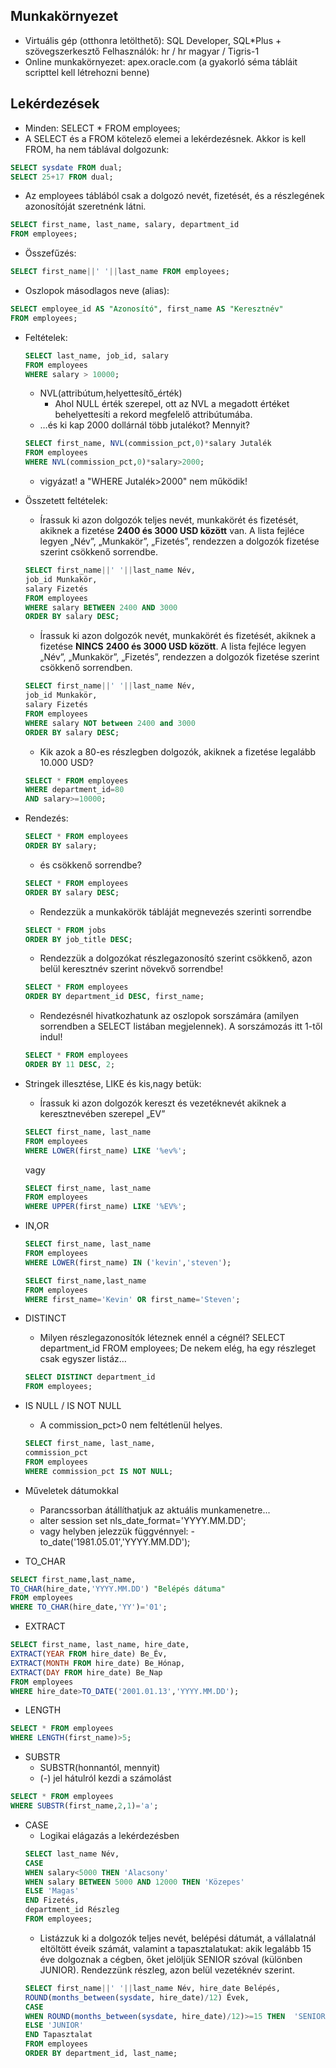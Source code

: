 ## Munkakörnyezet 
- Virtuális gép (otthonra letölthető): SQL Developer, SQL*Plus + szövegszerkesztő Felhasználók: hr / hr magyar / Tigris-1 
- Online munkakörnyezet: apex.oracle.com (a gyakorló séma tábláit scripttel kell létrehozni benne)
## Lekérdezések
- Minden: SELECT * FROM employees;
-  A SELECT és a FROM kötelező elemei a lekérdezésnek. Akkor is kell FROM, ha nem táblával dolgozunk: 
```sql
SELECT sysdate FROM dual;
SELECT 25+17 FROM dual;
```
-  Az employees táblából csak a dolgozó nevét, fizetését, és a részlegének azonosítóját szeretnénk látni. 
```sql 
SELECT first_name, last_name, salary, department_id 
FROM employees;
```
- Összefűzés: 
```sql
SELECT first_name||' '||last_name FROM employees;
``` 
- Oszlopok másodlagos neve (alias): 
```sql
SELECT employee_id AS "Azonosító", first_name AS "Keresztnév" 
FROM employees;
```
- Feltételek: 
	```sql
	SELECT last_name, job_id, salary 
	FROM employees 
	WHERE salary > 10000;
	```
	- NVL(attribútum,helyettesítő_érték) 
		- Ahol NULL érték szerepel, ott az NVL a megadott értéket behelyettesíti a rekord megfelelő attribútumába.
	- …és ki kap 2000 dollárnál több jutalékot? Mennyit?
	```sql
	SELECT first_name, NVL(commission_pct,0)*salary Jutalék 
	FROM employees 
	WHERE NVL(commission_pct,0)*salary>2000; 
	```
	- vigyázat! a "WHERE Jutalék>2000" nem működik!
- Összetett feltételek:
	- Írassuk ki azon dolgozók teljes nevét, munkakörét és fizetését, akiknek a fizetése **2400 és 3000 USD között** van. A lista fejléce legyen „Név”, „Munkakör”, „Fizetés”, rendezzen a dolgozók fizetése szerint csökkenő sorrendbe.
	```sql
	SELECT first_name||' '||last_name Név,
  	job_id Munkakör, 
  	salary Fizetés
	FROM employees
	WHERE salary BETWEEN 2400 AND 3000
	ORDER BY salary DESC;
	```
	- Írassuk ki azon dolgozók nevét, munkakörét és fizetését, akiknek a fizetése **NINCS** **2400 és 3000 USD között**. A lista fejléce legyen „Név”, „Munkakör”, „Fizetés”, rendezzen a dolgozók fizetése szerint csökkenő sorrendben.
	```sql
	SELECT first_name||' '||last_name Név,
  	job_id Munkakör, 
  	salary Fizetés
	FROM employees
	WHERE salary NOT between 2400 and 3000
	ORDER BY salary DESC;
	```
	- Kik azok a 80-es részlegben dolgozók, akiknek a fizetése legalább 10.000 USD?
	```sql
	SELECT * FROM employees 
	WHERE department_id=80 
	AND	salary>=10000;
	```
- Rendezés: 
	```sql
	SELECT * FROM employees 
	ORDER BY salary;
	```
	- és csökkenő sorrendbe?
	```sql
	SELECT * FROM employees 
	ORDER BY salary DESC;
	```
	- Rendezzük a munkakörök tábláját megnevezés szerinti sorrendbe
	```sql
	SELECT * FROM jobs 
	ORDER BY job_title DESC;
	```
	- Rendezzük a dolgozókat részlegazonosító szerint csökkenő, azon belül keresztnév szerint növekvő sorrendbe!
	```sql
	SELECT * FROM employees 
	ORDER BY department_id DESC, first_name;
	```
	- Rendezésnél hivatkozhatunk az oszlopok sorszámára (amilyen sorrendben a SELECT listában megjelennek). A sorszámozás itt 1-től indul!
	```sql
	SELECT * FROM employees 
	ORDER BY 11 DESC, 2;
	```
- Stringek illesztése, LIKE és kis,nagy betük:
	- Írassuk ki azon dolgozók kereszt és vezetéknevét akiknek a keresztnevében szerepel „EV”
	```sql
	SELECT first_name, last_name
	FROM employees
	WHERE LOWER(first_name) LIKE '%ev%';
	```
	vagy
	```sql
	SELECT first_name, last_name
	FROM employees
	WHERE UPPER(first_name) LIKE '%EV%';
	```
- IN,OR
	```sql
	SELECT first_name, last_name
	FROM employees 
	WHERE LOWER(first_name) IN ('kevin','steven'); 
	```
	
	```sql
	SELECT first_name,last_name
	FROM employees
	WHERE first_name='Kevin' OR first_name='Steven';
	```
- DISTINCT	
	-	Milyen részlegazonosítók léteznek ennél a cégnél?
		SELECT department_id 
		FROM employees;
		De nekem elég, ha egy részleget csak egyszer listáz…
	```sql
	SELECT DISTINCT department_id
	FROM employees;
	```
- IS NULL / IS NOT NULL
	- A commission_pct>0 nem feltétlenül helyes.
	```sql
	SELECT first_name, last_name,
	commission_pct
	FROM employees
	WHERE commission_pct IS NOT NULL;
	```
- Műveletek dátumokkal
	- Parancssorban átállíthatjuk az aktuális munkamenetre...
	- alter session set nls_date_format='YYYY.MM.DD';
	- vagy helyben jelezzük függvénnyel: -   to_date('1981.05.01','YYYY.MM.DD');
- TO_CHAR
```sql
SELECT first_name,last_name, 
TO_CHAR(hire_date,'YYYY.MM.DD') "Belépés dátuma"
FROM employees
WHERE TO_CHAR(hire_date,'YY')='01';
```
- EXTRACT
```sql
SELECT first_name, last_name, hire_date,
EXTRACT(YEAR FROM hire_date) Be_Év,
EXTRACT(MONTH FROM hire_date) Be_Hónap,
EXTRACT(DAY FROM hire_date) Be_Nap
FROM employees
WHERE hire_date>TO_DATE('2001.01.13','YYYY.MM.DD');
```
- LENGTH
```sql
SELECT * FROM employees
WHERE LENGTH(first_name)>5;
```
- SUBSTR
	- SUBSTR(honnantól, mennyit)
	- (-) jel hátulról kezdi a számolást 
```sql
SELECT * FROM employees
WHERE SUBSTR(first_name,2,1)='a';
```
- CASE
	- Logikai elágazás a lekérdezésben
	```sql
	SELECT last_name Név,
	CASE	
	WHEN salary<5000 THEN 'Alacsony'
	WHEN salary BETWEEN 5000 AND 12000 THEN 'Közepes'
	ELSE 'Magas'
	END Fizetés,
	department_id Részleg
	FROM employees;
	```
	- Listázzuk ki a dolgozók teljes nevét, belépési dátumát, a vállalatnál eltöltött éveik számát, valamint a tapasztalatukat: akik legalább 15 éve dolgoznak a cégben, őket jelöljük SENIOR szóval (különben JUNIOR). Rendezzünk részleg, azon belül vezetéknév szerint.
	```sql
	SELECT first_name||' '||last_name Név, hire_date Belépés,
	ROUND(months_between(sysdate, hire_date)/12) Évek,
	CASE
	WHEN ROUND(months_between(sysdate, hire_date)/12)>=15 THEN 	'SENIOR'
	ELSE 'JUNIOR'
	END Tapasztalat
	FROM employees
	ORDER BY department_id, last_name;
	```


